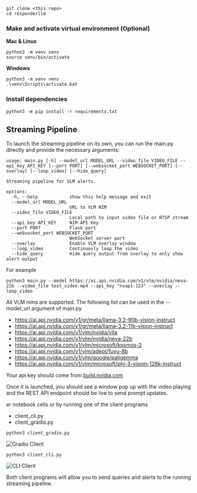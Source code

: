 ```
git clone <this repo>
cd responderllm
```

### Make and activate virtual environment (Optional)

**Mac & Linux**
```
python3 -m venv venv 
source venv/bin/activate
```

**Windows**
```
python3 -m venv venv 
.\venv\Scripts\activate.bat
```


### Install dependencies

```
python3 -m pip install -r requirements.txt
```

## Streaming Pipeline
To launch the streaming pipeline on its own, you can run the main.py directly and provide the necessary arguments:

```
usage: main.py [-h] --model_url MODEL_URL --video_file VIDEO_FILE --api_key API_KEY [--port PORT] [--websocket_port WEBSOCKET_PORT] [--overlay] [--loop_video] [--hide_query]

Streaming pipeline for VLM alerts.

options:
  -h, --help            show this help message and exit
  --model_url MODEL_URL
                        URL to VLM NIM
  --video_file VIDEO_FILE
                        Local path to input video file or RTSP stream
  --api_key API_KEY     NIM API Key
  --port PORT           Flask port
  --websocket_port WEBSOCKET_PORT
                        WebSocket server port
  --overlay             Enable VLM overlay window
  --loop_video          Continuosly loop the video
  --hide_query          Hide query output from overlay to only show alert output
```

For example 

```
python3 main.py --model https://ai.api.nvidia.com/v1/vlm/nvidia/neva-22b --video_file test_video.mp4 --api_key "nvapi-123" --overlay --loop_video
```

All VLM nims are supported. The following list can be used in the --model_url argument of main.py 

- https://ai.api.nvidia.com/v1/gr/meta/llama-3.2-90b-vision-instruct
- https://ai.api.nvidia.com/v1/gr/meta/llama-3.2-11b-vision-instruct
- https://ai.api.nvidia.com/v1/vlm/nvidia/vila
- https://ai.api.nvidia.com/v1/vlm/nvidia/neva-22b
- https://ai.api.nvidia.com/v1/vlm/microsoft/kosmos-2
- https://ai.api.nvidia.com/v1/vlm/adept/fuyu-8b
- https://ai.api.nvidia.com/v1/vlm/google/paligemma
- https://ai.api.nvidia.com/v1/vlm/microsoft/phi-3-vision-128k-instruct


Your api key should come from [build.nvidia.com](http://build.nvidia.com) 

Once it is launched, you should see a window pop up with the video playing and the REST API endpoint should be live to send prompt updates.


er notebook cells or by running one of the client programs 

- client_cli.py
- client_gradio.py  

```
python3 client_gradio.py
```

![Gradio Client](readme_assets/gradio_client_example.png)


```
python3 client_cli.py
```

![CLI Client](readme_assets/cli_client_example.png)

Both client programs will allow you to send queries and alerts to the running streaming pipeline. 
